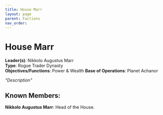 ```yaml
---
title: House Marr
layout: page
parent: Factions
nav_order: 
---
```

# House Marr  

**Leader(s)**: Nikkolo Augustus Marr  
**Type**: Rogue Trader Dynasty  
**Objectives/Functions**: Power & Wealth
**Base of Operations**: Planet Achanor

*"Description"*

## Known Members:  
**Nikkolo Augustus Marr**: Head of the House.